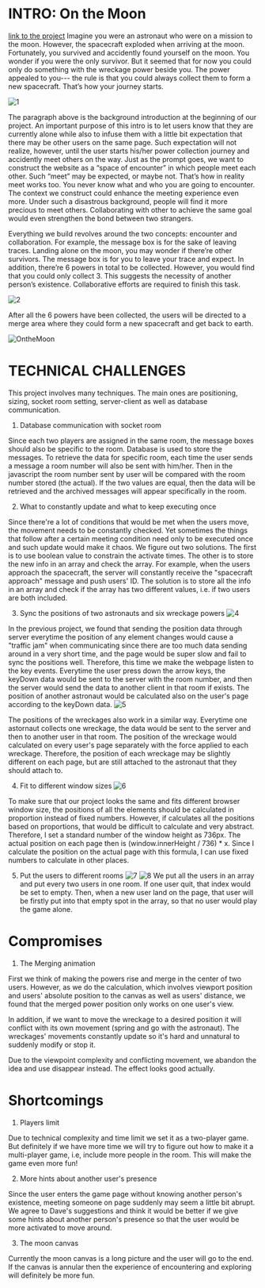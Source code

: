 # INTRO: On the Moon
[link to the project](https://on-the-moon.glitch.me/)
Imagine you were an astronaut who were on a mission to the moon. However, the spacecraft exploded when arriving at the moon. Fortunately, you survived and accidently found yourself on the moon. You wonder if you were the only survivor. But it seemed that for now you could only do something with the wreckage power beside you. The power appealed to you--- the rule is that you could always collect them to form a new spacecraft. That’s how your journey starts.

![1](1.png)

The paragraph above is the background introduction at the beginning of our project. An important purpose of this intro is to let users know that they are currently alone while also to infuse them with a little bit expectation that there may be other users on the same page. Such expectation will not realize, however, until the user starts his/her power collection journey and accidently meet others on the way. Just as the prompt goes, we want to construct the website as a “space of encounter” in which people meet each other. Such “meet” may be expected, or maybe not. That’s how in reality meet works too. You never know what and who you are going to encounter. The context we construct could enhance the meeting experience even more. Under such a disastrous background, people will find it more precious to meet others. Collaborating with other to achieve the same goal would even strengthen the bond between two strangers.  

Everything we build revolves around the two concepts: encounter and collaboration. For example, the message box is for the sake of leaving traces. Landing alone on the moon, you may wonder if there’re other survivors. The message box is for you to leave your trace and expect. In addition, there’re 6 powers in total to be collected. However, you would find that you could only collect 3. This suggests the necessity of another person’s existence. Collaborative efforts are required to finish this task.

![2](2.png)  

After all the 6 powers have been collected, the users will be directed to a merge area where they could form a new spacecraft and get back to earth.

![OntheMoon](OntheMoon.gif)

# TECHNICAL CHALLENGES
This project involves many techniques. The main ones are positioning, sizing, socket room setting, server-client as well as database communication.

1. Database communication with socket room

Since each two players are assigned in the same room, the message boxes should also be specific to the room. Database is used to store the messages. To retrieve the data for specific room, each time the user sends a message a room number will also be sent with him/her. Then in the javascript the room number sent by user will be compared with the room number stored (the actual). If the two values are equal, then the data will be retrieved and the archived messages will appear specifically in the room.

2. What to constantly update and what to keep executing once

Since there're a lot of conditions that would be met when the users move, the movement needs to be constantly checked. Yet sometimes the things that follow after a certain meeting condition need only to be executed once and such update would make it chaos. We figure out two solutions. The first is to use boolean value to constrain the activate times. The other is to store the new info in an array and check the array. For example, when the users approach the spacecraft, the server will constantly receive the "spacecraft approach" message and push users' ID. The solution is to store all the info in an array and check if the array has two different values, i.e. if two users are both included.

3. Sync the positions of two astronauts and six wreckage powers
![4](4.png)

In the previous project, we found that sending the position data through server everytime the position of any element changes would cause a "traffic jam" when communicating since there are too much data sending around in a very short time, and the page would be super slow and fail to sync the positions well. Therefore, this time we make the webpage listen to the key events. Everytime the user press down the arrow keys, the keyDown data would be sent to the server with the room number, and then the server would send the data to another client in that room if exists. The position of another astronaut would be calculated also on the user's page according to the keyDown data.
![5](5.jpg)

The positions of the wreckages also work in a similar way. Everytime one astornaut collects one wreckage, the data would be sent to the server and then to another user in that room. The position of the wreckage would calculated on every user's page separately with the force applied to each wreckage. Therefore, the position of each wreckage may be slightly different on each page, but are still attached to the astronaut that they should attach to.

4. Fit to different window sizes
![6](6.jpg)

To make sure that our project looks the same and fits different browser window size, the positions of all the elements should be calculated in proportion instead of fixed numbers. However, if calculates all the positions based on proportions, that would be difficult to calculate and very abstract. Therefore, I set a standard number of the window height as 736px. The actual position on each page then is (window.innerHeight / 736) * x. Since I calculate the position on the actual page with this formula, I can use fixed numbers to calculate in other places.

5. Put the users to different rooms
![7](7.jpg)
![8](8.jpg)
We put all the users in an array and put every two users in one room. If one user quit, that index would be set to empty. Then, when a new user land on the page, that user will be firstly put into that empty spot in the array, so that no user would play the game alone.


# Compromises
1. The Merging animation

First we think of making the powers rise and merge in the center of two users. However, as we do the calculation, which involves viewport position and users' absolute position to the canvas as well as users' distance, we found that the merged power position only works on one user's view.

In addition, if we want to move the wreckage to a desired position it will conflict with its own movement (spring and go with the astronaut). The wreckages' movements constantly update so it's hard and unnatural to suddenly modify or stop it.

Due to the viewpoint complexity and conflicting movement, we abandon the idea and use disappear instead. The effect looks good actually.

# Shortcomings
1. Players limit

Due to technical complexity and time limit we set it as a two-player game. But definitely if we have more time we will try to figure out how to make it a multi-player game, i.e, include more people in the room. This will make the game even more fun!

2. More hints about another user's presence

Since the user enters the game page without knowing another person's existence, meeting someone on page suddenly may seem a little bit abrupt. We agree to Dave's suggestions and think it would be better if we give some hints about another person's presence so that the user would be more activated to move around.

3. The moon canvas

Currently the moon canvas is a long picture and the user will go to the end. If the canvas is annular then the experience of encountering and exploring will definitely be more fun.
